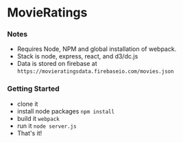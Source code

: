 # MovieRatings

### Notes
- Requires Node, NPM and global installation of webpack.
- Stack is node, express, react, and d3/dc.js
- Data is stored on firebase at `https://movieratingsdata.firebaseio.com/movies.json` 

### Getting Started
- clone it
- install node packages `npm install`
- build it `webpack`
- run it `node server.js`
- That's it!

